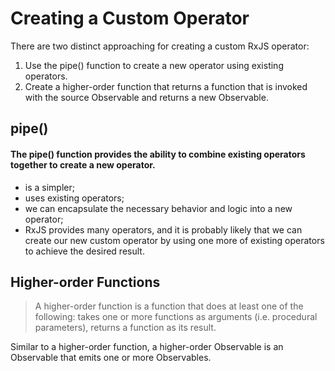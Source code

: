 # Creating a Custom Operator
There are two distinct approaching for creating a custom RxJS operator:

1. Use the pipe() function to create a new operator using existing operators.
2. Create a higher-order function that returns a function that is invoked with the source Observable and returns a new Observable.

## pipe()
#### The pipe() function provides the ability to combine existing operators together to create a new operator.

- is a simpler;
- uses existing operators;
- we can encapsulate the necessary behavior and logic into a new operator;
- RxJS provides many operators, and it is probably likely that we can create our new custom operator by using one more of existing operators to achieve the desired result.


## Higher-order Functions

> A higher-order function is a function that does at least one of the following: takes one or more functions as arguments (i.e. procedural parameters), returns a function as its result.

Similar to a higher-order function, a higher-order Observable is an Observable that emits one or more Observables.
